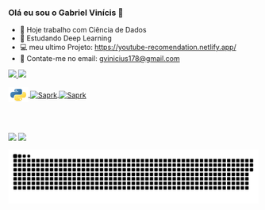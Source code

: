 ### Olá eu sou o Gabriel Vinícis 👋

- 🔭 Hoje trabalho com Ciência de Dados
- 🌱 Estudando Deep Learning
- 💻 meu ultimo Projeto: https://youtube-recomendation.netlify.app/  
- 👯 Contate-me no email: gvinicius178@gmail.com

<div>
  <a href="https://github.com/Gabrielvss">
  <img height="180em" src="https://github-readme-stats.vercel.app/api?username=Gabrielvss&show_icons=true&theme=vue-dark&include_all_commits=true&count_private=true"/>
  <img height="180em" src="https://github-readme-stats.vercel.app/api/top-langs/?username=Gabrielvss&layout=compact&langs_count=7&theme=vue-dark"/>
</div>
  
<div style="display: inline_block"><br>
  <img align="center" alt="Python" height="30" width="40" src="https://raw.githubusercontent.com/devicons/devicon/master/icons/python/python-original.svg">
  <img align="center" alt="Saprk" height="30" width="40" object-fit= "cover" src="https://upload.wikimedia.org/wikipedia/commons/thumb/f/f3/Apache_Spark_logo.svg/512px-Apache_Spark_logo.svg.png">
   <img align="center" alt="Saprk" height="30" width="40" object-fit= "cover" src="https://upload.wikimedia.org/wikipedia/commons/thumb/3/38/Jupyter_logo.svg/663px-Jupyter_logo.svg.png">
  
</div>
  
  <br></br>
  
<div> 
  <a href="https://www.instagram.com/p/COqqMrmAcJy/" target="_blank"><img src="https://img.shields.io/badge/-Instagram-%23E4405F?style=for-the-badge&logo=instagram&logoColor=white" target="_blank"></a>
  <a href="https://www.linkedin.com/in/gabriel-vinicius-souza/" target="_blank"><img src="https://img.shields.io/badge/-LinkedIn-%230077B5?style=for-the-badge&logo=linkedin&logoColor=white" target="_blank"></a> 
 
  ![Snake animation](https://github.com/Gabrielvss/gabrielvss/blob/output/github-contribution-grid-snake.svg)
 
</div>

